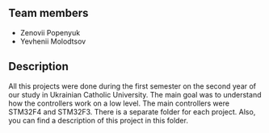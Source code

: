 ## Team members
- Zenovii Popenyuk
- Yevhenii Molodtsov

## Description
All this projects were done during the first semester on the second year of our study in Ukrainian Catholic University. The main goal was to understand how the controllers work on a low level.
The main controllers were STM32F4 and STM32F3.
There is a separate folder for each project. Also, you can find a description of this project in this folder.
